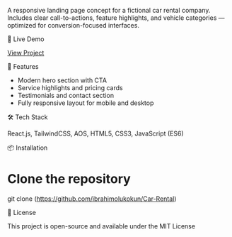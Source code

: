 A responsive landing page concept for a fictional car rental company. Includes clear call-to-actions, feature highlights, and vehicle categories — optimized for conversion-focused interfaces.



🔗 Live Demo

[View Project](https://travelwisepro.vercel.app/)


🚀 Features

- Modern hero section with CTA  
- Service highlights and pricing cards
- Testimonials and contact section
- Fully responsive layout for mobile and desktop



🛠 Tech Stack

React.js, TailwindCSS, AOS, HTML5, CSS3, JavaScript (ES6)


📦 Installation

# Clone the repository
git clone (https://github.com/ibrahimolukokun/Car-Rental)

📄 License

This project is open-source and available under the MIT License
